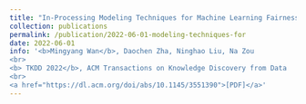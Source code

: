 ```yaml
---
title: "In-Processing Modeling Techniques for Machine Learning Fairness: A Survey"
collection: publications
permalink: /publication/2022-06-01-modeling-techniques-for
date: 2022-06-01
info: '<b>Mingyang Wan</b>, Daochen Zha, Ninghao Liu, Na Zou
<br>
<b> TKDD 2022</b>, ACM Transactions on Knowledge Discovery from Data
<br>
<a href="https://dl.acm.org/doi/abs/10.1145/3551390">[PDF]</a>'
---
```


